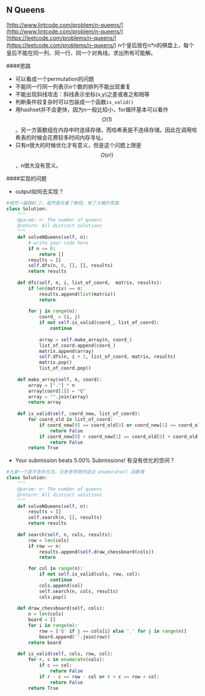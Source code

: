 ## N Queens

[http://www.lintcode.com/problem/n-queens/](http://www.lintcode.com/problem/n-queens/)
[https://leetcode.com/problems/n-queens/](https://leetcode.com/problems/n-queens/)
n个皇后放在n*n的棋盘上，每个皇后不能在同一列、同一行、同一个对角线。求出所有可能解。

####思路
- 可以看成一个permutation的问题
- 不能同一行同一列表示n个数的排列不能出现重复
- 不能出现斜线攻击：斜线表示坐标(x,y)之差或者之和相等
- 判断条件较复杂时可以包装成一个函数`is_valid()`
- 用hashset并不会更快，因为n一般比较小，for循环基本可以看作$$O(1)$$。另一方面数组在内存中时连续存储，而哈希表是不连续存储。因此在调用哈希表的时候会花费较多时间内存寻址。
- 只有n很大的时候优化才有意义，但是这个问题上限是$$O(n!)$$，n很大没有意义。



####实现的问题
- output如何去实现？


```py
#竟然一遍就AC了，虽然是先看了教程，有了大概的思路
class Solution:
    """
    @param: n: The number of queens
    @return: All distinct solutions
    """
    def solveNQueens(self, n):
        # write your code here
        if n <= 0:
            return []
        results = []
        self.dfs(n, 0, [], [], results)
        return results
    
    def dfs(self, n, i, list_of_coord,  matrix, results):
        if len(matrix) == n:
            results.append(list(matrix))
            return 
        
        for j in range(n):
            coord_ = (i, j)
            if not self.is_valid(coord_, list_of_coord):
                continue
            
            array = self.make_array(n, coord_)
            list_of_coord.append(coord_)
            matrix.append(array)
            self.dfs(n, i + 1, list_of_coord, matrix, results)
            matrix.pop()
            list_of_coord.pop()
        
    def make_array(self, n, coord):
        array = ["."] * n
        array[coord[1]] = "Q"
        array = "".join(array)
        return array
    
    def is_valid(self, coord_new, list_of_coord):
        for coord_old in list_of_coord:
            if coord_new[0] == coord_old[0] or coord_new[1] == coord_old[1]:
                return False
            if coord_new[0] + coord_new[1] == coord_old[0] + coord_old[1] or coord_new[0] - coord_new[1] == coord_old[0] - coord_old[1]:
                return False
        return True
```
- Your submission beats 5.00% Submissions! 有没有优化的空间？




```py
#九章一个差不多的方法，注意老师用的语法 enumerate() 函数等
class Solution:
    """
    @param: n: The number of queens
    @return: All distinct solutions
    """
    def solveNQueens(self, n):
        results = []
        self.search(n, [], results)
        return results
        
    def search(self, n, cols, results):
        row = len(cols)
        if row == n:
            results.append(self.draw_chessboard(cols))
            return

        for col in range(n):
            if not self.is_valid(cols, row, col):
                continue
            cols.append(col)
            self.search(n, cols, results)
            cols.pop()
            
    def draw_chessboard(self, cols):
        n = len(cols)
        board = []
        for i in range(n):
            row = ['Q' if j == cols[i] else '.' for j in range(n)]
            board.append(''.join(row))
        return board
        
    def is_valid(self, cols, row, col):
        for r, c in enumerate(cols):
            if c == col:
                return False
            if r - c == row - col or r + c == row + col:
                return False
        return True
```


